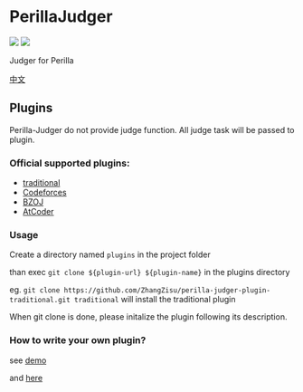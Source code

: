 # PerillaJudger
[![](https://img.shields.io/github/tag/dinisi/perilla-judger.svg?style=flat-square)](https://github.com/dinisi/perilla-judger)
[![](https://img.shields.io/badge/project-Perilla-8e44ad.svg?style=flat-square)](https://github.com/ZhangZisu/perilla)

Judger for Perilla

[中文](https://github.com/dinisi/perilla-judger/blob/master/README_zh.md)

## Plugins

Perilla-Judger do not provide judge function.
All judge task will be passed to plugin.

### Official supported plugins:

- [traditional](https://github.com/dinisi/perilla-judger-plugin-traditional)
- [Codeforces](https://github.com/dinisi/perilla-judger-plugin-codeforces)
- [BZOJ](https://github.com/dinisi/perilla-judger-plugin-bzoj)
- [AtCoder](https://github.com/dinisi/perilla-judger-plugin-atcoder)

### Usage

Create a directory named `plugins` in the project folder

than exec `git clone ${plugin-url} ${plugin-name}` in the plugins directory

eg. `git clone https://github.com/ZhangZisu/perilla-judger-plugin-traditional.git traditional` will install the traditional plugin

When git clone is done, please initalize the plugin following its description.

### How to write your own plugin?

see [demo](https://github.com/ZhangZisu/perilla-judger-plugin-test)

and [here](https://github.com/ZhangZisu/perilla-judger/blob/master/src/interfaces.ts#L44)
